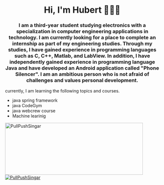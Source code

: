 
### <h1 align="center"> Hi, I'm Hubert 🚨🚨🚨</h1>
<h3 align="center">I am a third-year student studying electronics with a specialization in computer engineering applications in technology. I am currently looking for a place to complete an internship as part of my engineering studies. Through my studies, I have gained experience in programming languages such as C, C++, Matlab, and LabView. In addition, I have independently gained experience in programming language Java and have developed an Android application called "Phone Silencer". I am an ambitious person who is not afraid of challenges and values personal development.</h3>

</a > 
 currently, I am learning the following topics and courses.

  <ul>
  <li>java spring framework</li>
  <li>java CodeGym </li>
  <li>java webcrew course</li>
  <li> Machine learinig </li>
</ul>


</a>
<a href="https://github.com/PullPushSingar">
<img width=450 height=170 align="center" alt="PullPushSingar" src="https://github-readme-stats.vercel.app/api?username=PullPushSingar&theme=tokyonight&show_icons=true&bg_color=0D1117&hide_border=true&count_private=true" />
</a><br/>
<a href="https://github.com/PullPushSingar">
<img align="center" alt="PullPushSingar" src="https://github-readme-stats-sigma-five.vercel.app/api/top-langs/?username=PullPushSingar&layout=compact$langs_count=4&theme=tokyonight&bg_color=0D1117&hide_border=true&count_private=true" />
</a>

